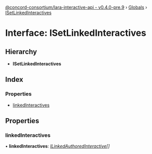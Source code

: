 [@concord-consortium/lara-interactive-api - v0.4.0-pre.9](../README.md) › [Globals](../globals.md) › [ISetLinkedInteractives](isetlinkedinteractives.md)

# Interface: ISetLinkedInteractives

## Hierarchy

* **ISetLinkedInteractives**

## Index

### Properties

* [linkedInteractives](isetlinkedinteractives.md#linkedinteractives)

## Properties

###  linkedInteractives

• **linkedInteractives**: *[ILinkedAuthoredInteractive](ilinkedauthoredinteractive.md)[]*
